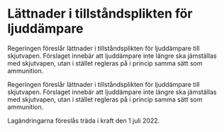 # Lättnader i tillståndsplikten för ljuddämpare

Regeringen föreslår lättnader i tillståndsplikten för ljuddämpare till skjutvapen. Förslaget innebär att ljuddämpare inte längre ska jämställas med skjutvapen, utan i stället regleras på i princip samma sätt som ammunition.

Regeringen föreslår lättnader i tillståndsplikten för ljuddämpare till skjutvapen. Förslaget innebär att ljuddämpare inte längre ska jämställas med skjutvapen, utan i stället regleras på i princip samma sätt som ammunition.

Lagändringarna föreslås träda i kraft den 1 juli 2022.
